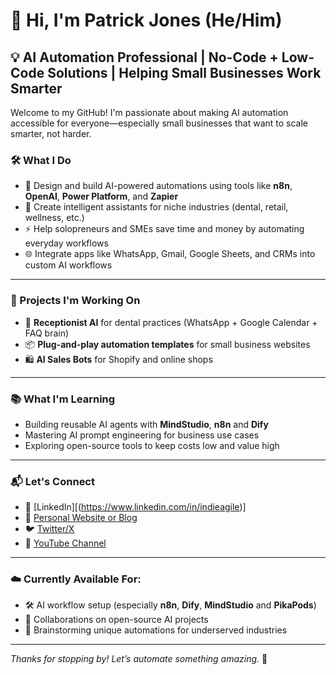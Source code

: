 # 👋 Hi, I'm Patrick Jones (He/Him)

## 💡 AI Automation Professional | No-Code + Low-Code Solutions | Helping Small Businesses Work Smarter

Welcome to my GitHub! I'm passionate about making AI automation accessible for everyone—especially small businesses that want to scale smarter, not harder.

### 🛠️ What I Do
- 🎯 Design and build AI-powered automations using tools like **n8n**, **OpenAI**, **Power Platform**, and **Zapier**
- 🧠 Create intelligent assistants for niche industries (dental, retail, wellness, etc.)
- ⚡ Help solopreneurs and SMEs save time and money by automating everyday workflows
- 🌐 Integrate apps like WhatsApp, Gmail, Google Sheets, and CRMs into custom AI workflows

---

### 🚀 Projects I'm Working On
- 🤖 **Receptionist AI** for dental practices (WhatsApp + Google Calendar + FAQ brain)
- 📦 **Plug-and-play automation templates** for small business websites
- 🛍️ **AI Sales Bots** for Shopify and online shops

---

### 📚 What I'm Learning
- Building reusable AI agents with **MindStudio**, **n8n** and **Dify**
- Mastering AI prompt engineering for business use cases
- Exploring open-source tools to keep costs low and value high

---

### 📬 Let's Connect
- 💼 [LinkedIn][(https://www.linkedin.com/in/indieagile)]
- 🧠 [Personal Website or Blog](https://yourwebsite.com)
- 🐦 [Twitter/X](https://twitter.com/yourhandle)
- 🎥 [YouTube Channel](https://youtube.com/@yourchannel)

---

### ☁️ Currently Available For:
- 🛠️ AI workflow setup (especially **n8n**, **Dify**, **MindStudio** and **PikaPods**)
- 🤝 Collaborations on open-source AI projects
- 🧩 Brainstorming unique automations for underserved industries

---

_Thanks for stopping by! Let’s automate something amazing._ 🚀
